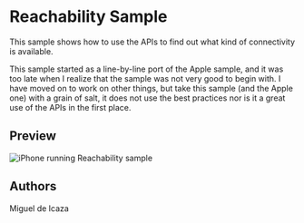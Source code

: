 Reachability Sample
===================

This sample shows how to use the APIs to find out what kind of connectivity is available.

This sample started as a line-by-line port of the Apple sample, and it
was too late when I realize that the sample was not very good to begin
with.  I have moved on to work on other things, but take this sample
(and the Apple one) with a grain of salt, it does not use the best
practices nor is it a great use of the APIs in the first place.

Preview
-------
![iPhone running Reachability sample](http://farm7.static.flickr.com/6127/6002809074_b117d7582e.jpg)

Authors
-------

Miguel de Icaza
